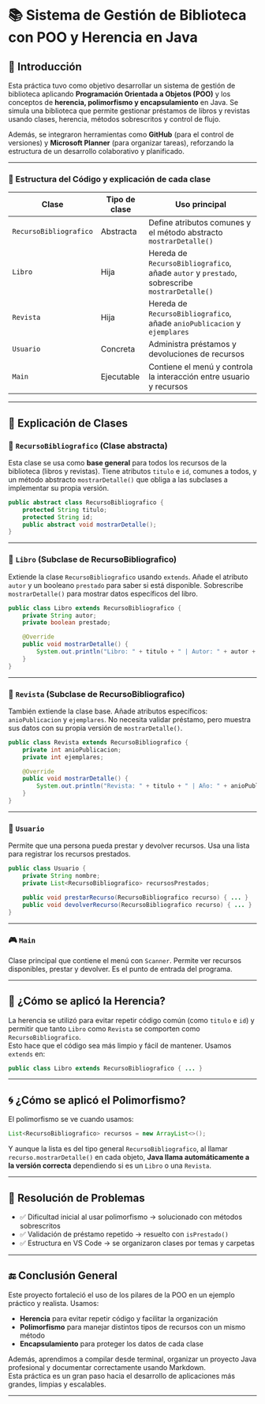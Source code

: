 # 📚 Sistema de Gestión de Biblioteca con POO y Herencia en Java

## 🧾 Introducción

Esta práctica tuvo como objetivo desarrollar un sistema de gestión de biblioteca aplicando **Programación Orientada a Objetos (POO)** y los conceptos de **herencia, polimorfismo y encapsulamiento** en Java. Se simula una biblioteca que permite gestionar préstamos de libros y revistas usando clases, herencia, métodos sobrescritos y control de flujo.

Además, se integraron herramientas como **GitHub** (para el control de versiones) y **Microsoft Planner** (para organizar tareas), reforzando la estructura de un desarrollo colaborativo y planificado.

---

### 🧱 Estructura del Código y explicación de cada clase

| Clase                   | Tipo de clase  | Uso principal                                                                 |
|------------------------|----------------|-------------------------------------------------------------------------------|
| `RecursoBibliografico` | Abstracta       | Define atributos comunes y el método abstracto `mostrarDetalle()`             |
| `Libro`                | Hija            | Hereda de `RecursoBibliografico`, añade `autor` y `prestado`, sobrescribe `mostrarDetalle()` |
| `Revista`              | Hija            | Hereda de `RecursoBibliografico`, añade `anioPublicacion` y `ejemplares`     |
| `Usuario`              | Concreta        | Administra préstamos y devoluciones de recursos                              |
| `Main`                 | Ejecutable      | Contiene el menú y controla la interacción entre usuario y recursos          |

---

## 📘 Explicación de Clases

### 🔷 `RecursoBibliografico` (Clase abstracta)
Esta clase se usa como **base general** para todos los recursos de la biblioteca (libros y revistas). Tiene atributos `titulo` e `id`, comunes a todos, y un método abstracto `mostrarDetalle()` que obliga a las subclases a implementar su propia versión.

```java
public abstract class RecursoBibliografico {
    protected String titulo;
    protected String id;
    public abstract void mostrarDetalle();
}
```

---

### 📕 `Libro` (Subclase de RecursoBibliografico)
Extiende la clase `RecursoBibliografico` usando `extends`. Añade el atributo `autor` y un booleano `prestado` para saber si está disponible. Sobrescribe `mostrarDetalle()` para mostrar datos específicos del libro.

```java
public class Libro extends RecursoBibliografico {
    private String autor;
    private boolean prestado;

    @Override
    public void mostrarDetalle() {
        System.out.println("Libro: " + titulo + " | Autor: " + autor + " | ID: " + id + " | Prestado: " + prestado);
    }
}
```

---

### 📗 `Revista` (Subclase de RecursoBibliografico)
También extiende la clase base. Añade atributos específicos: `anioPublicacion` y `ejemplares`. No necesita validar préstamo, pero muestra sus datos con su propia versión de `mostrarDetalle()`.

```java
public class Revista extends RecursoBibliografico {
    private int anioPublicacion;
    private int ejemplares;

    @Override
    public void mostrarDetalle() {
        System.out.println("Revista: " + titulo + " | Año: " + anioPublicacion + " | Ejemplares: " + ejemplares);
    }
}
```

---

### 👤 `Usuario`
Permite que una persona pueda prestar y devolver recursos. Usa una lista para registrar los recursos prestados.

```java
public class Usuario {
    private String nombre;
    private List<RecursoBibliografico> recursosPrestados;

    public void prestarRecurso(RecursoBibliografico recurso) { ... }
    public void devolverRecurso(RecursoBibliografico recurso) { ... }
}
```

---

### 🎮 `Main`
Clase principal que contiene el menú con `Scanner`. Permite ver recursos disponibles, prestar y devolver. Es el punto de entrada del programa.

---

## 🧬 ¿Cómo se aplicó la Herencia?

La herencia se utilizó para evitar repetir código común (como `titulo` e `id`) y permitir que tanto `Libro` como `Revista` se comporten como `RecursoBibliografico`.  
Esto hace que el código sea más limpio y fácil de mantener. Usamos `extends` en:

```java
public class Libro extends RecursoBibliografico { ... }
```

---

## 🌀 ¿Cómo se aplicó el Polimorfismo?

El polimorfismo se ve cuando usamos:

```java
List<RecursoBibliografico> recursos = new ArrayList<>();
```

Y aunque la lista es del tipo general `RecursoBibliografico`, al llamar `recurso.mostrarDetalle()` en cada objeto, **Java llama automáticamente a la versión correcta** dependiendo si es un `Libro` o una `Revista`.

---

## 🧠 Resolución de Problemas

- ✅ Dificultad inicial al usar polimorfismo → solucionado con métodos sobrescritos
- ✅ Validación de préstamo repetido → resuelto con `isPrestado()`
- ✅ Estructura en VS Code → se organizaron clases por temas y carpetas

---

## 🔚 Conclusión General

Este proyecto fortaleció el uso de los pilares de la POO en un ejemplo práctico y realista. Usamos:

- **Herencia** para evitar repetir código y facilitar la organización
- **Polimorfismo** para manejar distintos tipos de recursos con un mismo método
- **Encapsulamiento** para proteger los datos de cada clase

Además, aprendimos a compilar desde terminal, organizar un proyecto Java profesional y documentar correctamente usando Markdown.  
Esta práctica es un gran paso hacia el desarrollo de aplicaciones más grandes, limpias y escalables.

---
